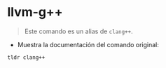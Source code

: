 # llvm-g++

> Este comando es un alias de `clang++`.

- Muestra la documentación del comando original:

`tldr clang++`
